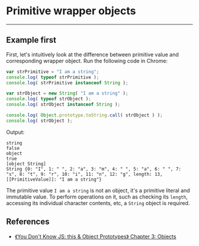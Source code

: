 # Primitive wrapper objects

***
## Example first
First, let's intuitively look at the difference between primitive value and
corresponding wrapper object. Run the following code in Chrome:
```js
var strPrimitive = "I am a string";
console.log( typeof strPrimitive );							
console.log( strPrimitive instanceof String );					

var strObject = new String( "I am a string" );
console.log( typeof strObject ); 								
console.log( strObject instanceof String );					

console.log( Object.prototype.toString.call( strObject ) );
console.log( strObject );
```
Output:
```
string
false
object
true
[object String]
String {0: "I", 1: " ", 2: "a", 3: "m", 4: " ", 5: "a", 6: " ", 7: "s", 8: "t", 9: "r", 10: "i", 11: "n", 12: "g", length: 13, [[PrimitiveValue]]: "I am a string"}
```
The primitive value `I am a string` is not an object, it's a primitive literal and immutable value. To perform operations on it, such as checking its `length`, accessing its individual character contents, etc, a `String` object is required.
## References
* [《You Don't Know JS: this & Object Prototypes》 Chapter 3: Objects](https://github.com/getify/You-Dont-Know-JS/blob/master/this%20%26%20object%20prototypes/ch3.md)
